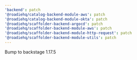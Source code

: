 ```yaml
---
'backend': patch
'@roadiehq/catalog-backend-module-aws': patch
'@roadiehq/catalog-backend-module-okta': patch
'@roadiehq/scaffolder-backend-argocd': patch
'@roadiehq/scaffolder-backend-module-aws': patch
'@roadiehq/scaffolder-backend-module-http-request': patch
'@roadiehq/scaffolder-backend-module-utils': patch
---
```


Bump to backstage 1.17.5

